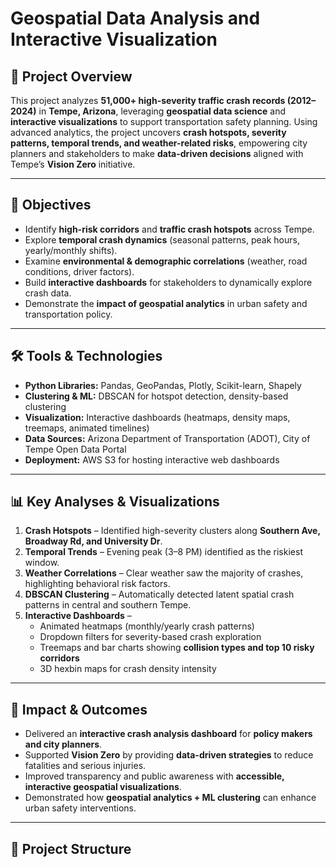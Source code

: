 # Geospatial Data Analysis and Interactive Visualization  

## 📌 Project Overview  
This project analyzes **51,000+ high-severity traffic crash records (2012–2024)** in **Tempe, Arizona**, leveraging **geospatial data science** and **interactive visualizations** to support transportation safety planning. Using advanced analytics, the project uncovers **crash hotspots, severity patterns, temporal trends, and weather-related risks**, empowering city planners and stakeholders to make **data-driven decisions** aligned with Tempe’s **Vision Zero** initiative.  

---

## 🚦 Objectives  
- Identify **high-risk corridors** and **traffic crash hotspots** across Tempe.  
- Explore **temporal crash dynamics** (seasonal patterns, peak hours, yearly/monthly shifts).  
- Examine **environmental & demographic correlations** (weather, road conditions, driver factors).  
- Build **interactive dashboards** for stakeholders to dynamically explore crash data.  
- Demonstrate the **impact of geospatial analytics** in urban safety and transportation policy.  

---

## 🛠️ Tools & Technologies  
- **Python Libraries:** Pandas, GeoPandas, Plotly, Scikit-learn, Shapely  
- **Clustering & ML:** DBSCAN for hotspot detection, density-based clustering  
- **Visualization:** Interactive dashboards (heatmaps, density maps, treemaps, animated timelines)  
- **Data Sources:** Arizona Department of Transportation (ADOT), City of Tempe Open Data Portal  
- **Deployment:** AWS S3 for hosting interactive web dashboards  

---

## 📊 Key Analyses & Visualizations  
1. **Crash Hotspots** – Identified high-severity clusters along **Southern Ave, Broadway Rd, and University Dr**.  
2. **Temporal Trends** – Evening peak (3–8 PM) identified as the riskiest window.  
3. **Weather Correlations** – Clear weather saw the majority of crashes, highlighting behavioral risk factors.  
4. **DBSCAN Clustering** – Automatically detected latent spatial crash patterns in central and southern Tempe.  
5. **Interactive Dashboards** –  
   - Animated heatmaps (monthly/yearly crash patterns)  
   - Dropdown filters for severity-based crash exploration  
   - Treemaps and bar charts showing **collision types and top 10 risky corridors**  
   - 3D hexbin maps for crash density intensity  

---

## 🚀 Impact & Outcomes  
- Delivered an **interactive crash analysis dashboard** for **policy makers and city planners**.  
- Supported **Vision Zero** by providing **data-driven strategies** to reduce fatalities and serious injuries.  
- Improved transparency and public awareness with **accessible, interactive geospatial visualizations**.  
- Demonstrated how **geospatial analytics + ML clustering** can enhance urban safety interventions.  

---

## 📂 Project Structure  

